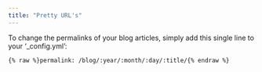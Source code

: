 ```yaml
---
title: "Pretty URL's"
---
```


To change the permalinks of your blog articles, simply add this single line to your ‘_config.yml’:

```
{% raw %}permalink: /blog/:year/:month/:day/:title/{% endraw %}
```